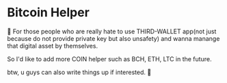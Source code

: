 # Bitcoin Helper
🤔 For those people who are really hate to use THIRD-WALLET app(not just because do not provide private key but also unsafety) and wanna manange that digital asset by themselves.

So I'd like to add more COIN helper such as BCH, ETH, LTC in the future.

btw, u guys can also write things up if interested. 🌝
